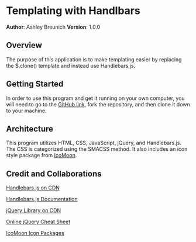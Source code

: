 # Templating with Handlbars

**Author**: Ashley Breunich 
**Version**: 1.0.0

## Overview
The purpose of this application is to make templating easier by replacing the $.clone() template and instead use Handlebars.js.    

## Getting Started
In order to use this program and get it running on your own computer, you will need to go to the [GitHub link](https://github.com/ashley-breunich/04-templating), fork the repository, and then clone it down to your machine.

## Architecture
This program utilizes HTML, CSS, JavaScript, jQuery, and Handlebars.js. The CSS is categorized using the SMACSS method. It also includes an icon style package from [IcoMoon](https://icomoon.io/).

## Credit and Collaborations
[Handlebars.js on CDN](https://cdnjs.com/libraries/handlebars.js)

[Handlebars.js Documentation](http://handlebarsjs.com/)

[jQuery Library on CDN](https://code.jquery.com/)

[Online jQuery Cheat Sheet](https://oscarotero.com/jquery/)

[IcoMoon Icon Packages](https://icomoon.io/)
